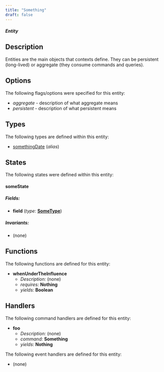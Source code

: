 ```yaml
---
title: "Something"
draft: false
---
```


#### _Entity_

## Description
Entities are the main objects that contexts define. They can be 
persistent (long-lived) or aggregate (they consume commands and queries).

## Options
The following flags/options were specified for this entity:

  * _aggregate_ - description of what aggregate means
  * _persistent_ - description of what persistent means

## Types
The following types are defined within this entity:

  * [somethingDate](types/somethingdate) (_alias_)

## States
The following states were defined within this entity:

#### someState
##### Fields:
  * **field** (_type:_ [**SomeType**](/everything/types/sometype))

##### Invariants:

  * (none)

## Functions
The following functions are defined for this entity:

  * **whenUnderTheInfluence**
    * _Description:_ (none) 
    * _requires:_ **Nothing** 
    * _yields:_ **Boolean**

## Handlers
The following command handlers are defined for this entity:
* **foo**
  * _Description:_ (none)
  * _command:_ **Something**
  * _yields_: **Nothing**

The following event handlers are defined for this entity:
* (none)
